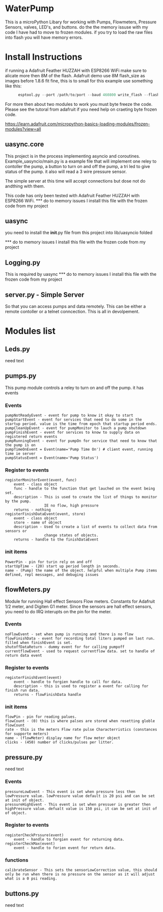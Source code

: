 # WaterPump
This is a microPython Libary for working with Pumps, Flowmeters, Pressure Sensors, valves, LED's, and buttons.
do the the memory issuse with my code I have had to move to frozen modules. if you try to load the raw files into flash you will have memory errors. 

# Install Instructions
if running a Adafruit Feather HUZZAH with ESP8266 WiFi make sure to alicate more then 8M of the flash.
Adafruit demo use 8M flash_size as images before 1.8.6 fit fine, this is to small for this
example use something like this:
```python
      esptool.py --port /path/to/port --baud 460800 write_flash --flash_size=32m 0 /path/to/image
``` 

For more then about two modules to work you must byte freeze the code. Please see the tutoral from adafruit if you need help on craeting byte frozen code.

https://learn.adafruit.com/micropython-basics-loading-modules/frozen-modules?view=all

## uasync.core
This project is in the process implementing asyncio and coroutines. Example_uasyncio/main.py
is a example file that will implement one reley to contoller the pump, a button to turn on and
off the pump, a tri led to give status of the pump. it also will read a 3 wire pressure sensor. 

The simple server at this time will accept connections but dose not do andthing with them. 

This code has only been tested with Adafruit Feather HUZZAH with ESP8266 WiFi.
*** do to memory issues I install this file with the frozen code from my project
## uasync
you need to install the __init__.py file from this project into lib/uasyncio folded

*** do to memory issues I install this file with the frozen code from my project

## Logging.py
This is required by uasync 
*** do to memory issues I install this file with the frozen code from my project

## server.py - Simple Server
So that you can access pumps and data remotely. This can be either a remote contoller or a
telnet conncection. This is all in devolpement. 


# Modules list

## Leds.py
need text

## pumps.py
This pump module controls a reley to turn on and off the pump. it has events  
### Events  
    pumpNotReadyEvent - event for pump to know it okay to start  
    pumpStartEvent - event for services that need to do some in the startup period. value is the time from epoch that startup period ends. 
    pumpCleanUpEvent - event for pumpMonitor to lauch a pump shutdown  
    pumpFinishEvent - event for services to know to supply data on registered return events  
    pumpRunningEvent - event for pumpOn for service that need to know that the pump is on  
    pumpTimeOnEvent = Event(name='Pump Time On') # client event, running time ie server  
    pumpStatusEvent = Event(name='Pump Status')  

### Register to events  
    registerMonitorEvent(event, func)         
        event - class object  
        func - handle to the function that get lauched on the event being set.
        description - This is used to create the list of things to monitor by the pump.
                      IE no flow, high pressure
        returns - nothing
    registerFinishDataEvent(event, store) 
        event - class object  
        store - name of object
        description - Used to create a list of events to collect data from sensors or
                      change states of objects.
        returns - handle to the finishDataEvent

### init items
    PowerPin - pin for turin rely on and off
    startUpTime - (20) start up period length in seconds.
    name - (Pump) the name of the object. helpful when multiple Pump items defined, repl messages, and debuging issues
    
      

## flowMeters.py
Module for running Hall effect Sensors Flow meters. Constants for Adafruit 1/2 meter, and Digiten G1 meter.
Since the sensors are hall effect sensors, you need to do IRQ interupts on the pin for the meter.
### Events
    noFlowEvent - set when pump is running and there is no flow
    flowFinishData - event for recording total liters pumped on last run. filled when finishEvent is set.
    shutoffDataReturn - dummy event for for calling pumpoff
    currentflowEvent - used to request currentflow data. set to handle of return data event
    

### Register to events
    registerFinishEvent(event)
        event - handle to forgien handle to call for data.
        description - this is used to register a event for calling for finish run data. 
        returns - flowFinishData handle
    
### init items
    flowPin - pin for reading palues.
    flowCount - (0) this is where palses are stored when resetting globle flowCount
    rate - this is the meters Flow rate pulse Characterristics (constances for supporte meters)
    name - (flowMeter) display name for flow meter object
    clicks - (450) number of clicks/pulses per litter.
    
## pressure.py
need text
### Events
    pressureLowEvent - This event is set when pressure less then lowPressure value. lowPressure value default is 20 psi and can be set at init of object.
    pressureHighEvent - This event is set when pressuer is greater then highPressure value. defualt value is 150 psi, it can be set at init of of object.

### Register to events
    registerCheckPrssure(event)
        event - handle to forgien event for returning data.
    registerCheckMax(event)
        event - handle to forien event for return data.

### functions
    calibrateSensor - This sets the sensorLowCorrection value, this should only be run when there is no pressure on the sensor as it will adjust what is a 0 psi reading.

## buttons.py
need text




